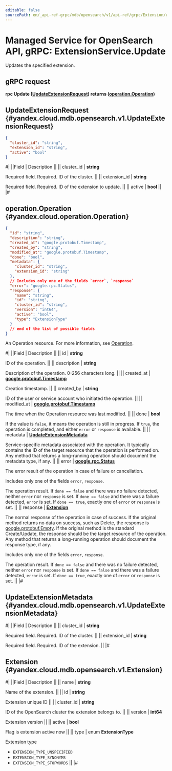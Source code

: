 ```yaml
---
editable: false
sourcePath: en/_api-ref-grpc/mdb/opensearch/v1/api-ref/grpc/Extension/update.md
---
```


# Managed Service for OpenSearch API, gRPC: ExtensionService.Update

Updates the specified extension.

## gRPC request

**rpc Update ([UpdateExtensionRequest](#yandex.cloud.mdb.opensearch.v1.UpdateExtensionRequest)) returns ([operation.Operation](#yandex.cloud.operation.Operation))**

## UpdateExtensionRequest {#yandex.cloud.mdb.opensearch.v1.UpdateExtensionRequest}

```json
{
  "cluster_id": "string",
  "extension_id": "string",
  "active": "bool"
}
```

#|
||Field | Description ||
|| cluster_id | **string**

Required field. Required. ID of the cluster. ||
|| extension_id | **string**

Required field. Required. ID of the extension to update. ||
|| active | **bool** ||
|#

## operation.Operation {#yandex.cloud.operation.Operation}

```json
{
  "id": "string",
  "description": "string",
  "created_at": "google.protobuf.Timestamp",
  "created_by": "string",
  "modified_at": "google.protobuf.Timestamp",
  "done": "bool",
  "metadata": {
    "cluster_id": "string",
    "extension_id": "string"
  },
  // Includes only one of the fields `error`, `response`
  "error": "google.rpc.Status",
  "response": {
    "name": "string",
    "id": "string",
    "cluster_id": "string",
    "version": "int64",
    "active": "bool",
    "type": "ExtensionType"
  }
  // end of the list of possible fields
}
```

An Operation resource. For more information, see [Operation](/docs/api-design-guide/concepts/operation).

#|
||Field | Description ||
|| id | **string**

ID of the operation. ||
|| description | **string**

Description of the operation. 0-256 characters long. ||
|| created_at | **[google.protobuf.Timestamp](https://developers.google.com/protocol-buffers/docs/reference/google.protobuf#timestamp)**

Creation timestamp. ||
|| created_by | **string**

ID of the user or service account who initiated the operation. ||
|| modified_at | **[google.protobuf.Timestamp](https://developers.google.com/protocol-buffers/docs/reference/google.protobuf#timestamp)**

The time when the Operation resource was last modified. ||
|| done | **bool**

If the value is `false`, it means the operation is still in progress.
If `true`, the operation is completed, and either `error` or `response` is available. ||
|| metadata | **[UpdateExtensionMetadata](#yandex.cloud.mdb.opensearch.v1.UpdateExtensionMetadata)**

Service-specific metadata associated with the operation.
It typically contains the ID of the target resource that the operation is performed on.
Any method that returns a long-running operation should document the metadata type, if any. ||
|| error | **[google.rpc.Status](https://cloud.google.com/tasks/docs/reference/rpc/google.rpc#status)**

The error result of the operation in case of failure or cancellation.

Includes only one of the fields `error`, `response`.

The operation result.
If `done == false` and there was no failure detected, neither `error` nor `response` is set.
If `done == false` and there was a failure detected, `error` is set.
If `done == true`, exactly one of `error` or `response` is set. ||
|| response | **[Extension](#yandex.cloud.mdb.opensearch.v1.Extension)**

The normal response of the operation in case of success.
If the original method returns no data on success, such as Delete,
the response is [google.protobuf.Empty](https://developers.google.com/protocol-buffers/docs/reference/google.protobuf#google.protobuf.Empty).
If the original method is the standard Create/Update,
the response should be the target resource of the operation.
Any method that returns a long-running operation should document the response type, if any.

Includes only one of the fields `error`, `response`.

The operation result.
If `done == false` and there was no failure detected, neither `error` nor `response` is set.
If `done == false` and there was a failure detected, `error` is set.
If `done == true`, exactly one of `error` or `response` is set. ||
|#

## UpdateExtensionMetadata {#yandex.cloud.mdb.opensearch.v1.UpdateExtensionMetadata}

#|
||Field | Description ||
|| cluster_id | **string**

Required field. Required. ID of the cluster. ||
|| extension_id | **string**

Required field. Required. ID of the extension. ||
|#

## Extension {#yandex.cloud.mdb.opensearch.v1.Extension}

#|
||Field | Description ||
|| name | **string**

Name of the extension. ||
|| id | **string**

Extension unique ID ||
|| cluster_id | **string**

ID of the OpenSearch cluster the extension belongs to. ||
|| version | **int64**

Extension version ||
|| active | **bool**

Flag is extension active now ||
|| type | enum **ExtensionType**

Extension type

- `EXTENSION_TYPE_UNSPECIFIED`
- `EXTENSION_TYPE_SYNONYMS`
- `EXTENSION_TYPE_STOPWORDS` ||
|#